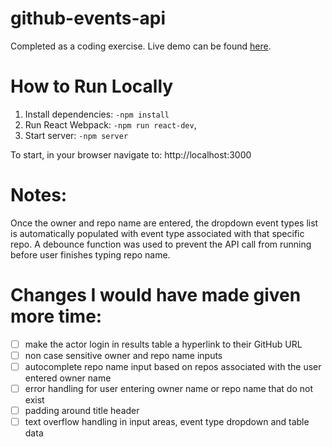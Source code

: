 # github-events-api
Completed as a coding exercise. Live demo can be found [here](https://whitneyseiler.github.io/github-events-api/).

# How to Run Locally
1. Install dependencies: `-npm install`
4. Run React Webpack: `-npm run react-dev`,
5. Start server: `-npm server`

To start, in your browser navigate to: http://localhost:3000

# Notes:
Once the owner and repo name are entered, the dropdown event types list is automatically populated with event type associated with that specific repo. A debounce function was used to prevent the API call from running before user finishes typing repo name. 

# Changes I would have made given more time: 
- [ ] make the actor login in results table a hyperlink to their GitHub URL
- [ ] non case sensitive owner and repo name inputs
- [ ] autocomplete repo name input based on repos associated with the user entered owner name
- [ ] error handling for user entering owner name or repo name that do not exist
- [ ] padding around title header
- [ ] text overflow handling in input areas, event type dropdown and table data
